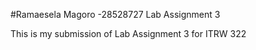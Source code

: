 


#Ramaesela Magoro -28528727 Lab Assignment 3

This is my submission of Lab Assignment 3 for ITRW 322